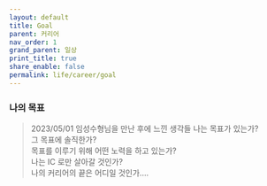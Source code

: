 ```yaml
---
layout: default
title: Goal
parent: 커리어
nav_order: 1
grand_parent: 일상
print_title: true
share_enable: false
permalink: life/career/goal
---
```


### 나의 목표

> 2023/05/01 임성수형님을 만난 후에 느낀 생각들
나는 목표가 있는가?  
그 목표에 솔직한가?  
목표를 이루기 위해 어떤 노력을 하고 있는가?  
나는 IC 로만 살아갈 것인가?  
나의 커리어의 끝은 어디일 것인가....  


